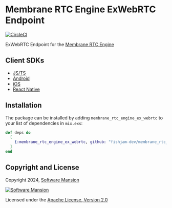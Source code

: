 # Membrane RTC Engine ExWebRTC Endpoint

[![CircleCI](https://circleci.com/gh/fishjam-dev/membrane_rtc_engine.svg?style=svg)](https://circleci.com/gh/fishjam-dev/membrane_rtc_engine)

ExWebRTC Endpoint for the [Membrane RTC Engine](https://github.com/jellyfish-dev/membrane_rtc_engine)

## Client SDKs

- [JS/TS](https://github.com/jellyfish-dev/membrane-webrtc-js)
- [Android](https://github.com/jellyfish-dev/membrane-webrtc-android)
- [iOS](https://github.com/jellyfish-dev/membrane-webrtc-ios)
- [React Native](https://github.com/jellyfish-dev/react-native-membrane-webrtc)

## Installation

The package can be installed by adding `membrane_rtc_engine_ex_webrtc` to your list of dependencies in `mix.exs`:

```elixir
def deps do
  [
    {:membrane_rtc_engine_ex_webrtc, github: "fishjam-dev/membrane_rtc_engine", sparse: "ex_webrtc"}
  ]
end
```

## Copyright and License

Copyright 2024, [Software Mansion](https://swmansion.com/?utm_source=git&utm_medium=readme&utm_campaign=membrane_rtc_engine)

[![Software Mansion](https://logo.swmansion.com/logo?color=white&variant=desktop&width=200&tag=membrane-github)](https://swmansion.com/?utm_source=git&utm_medium=readme&utm_campaign=membrane_rtc_engine)

Licensed under the [Apache License, Version 2.0](LICENSE)

